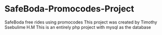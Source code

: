 # SafeBoda-Promocodes-Project
SafeBoda free rides using promocodes
This project was created by Timothy Ssebulime H.M
This is an entirely php project with mysql as the database


